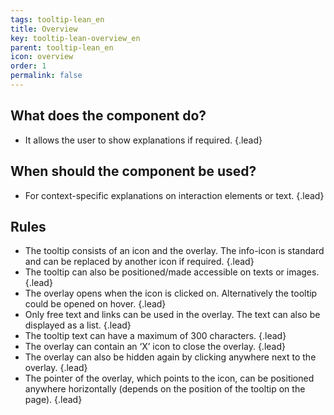 ```yaml
---
tags: tooltip-lean_en
title: Overview
key: tooltip-lean-overview_en
parent: tooltip-lean_en
icon: overview
order: 1
permalink: false  
---
```


## What does the component do?
* It allows the user to show explanations if required. {.lead}

## When should the component be used?
* For context-specific explanations on interaction elements or text. {.lead}

## Rules
* The tooltip consists of an icon and the overlay. The info-icon is standard and can be replaced by another icon if required. {.lead}
* The tooltip can also be positioned/made accessible on texts or images. {.lead}
* The overlay opens when the icon is clicked on. Alternatively the tooltip could be opened on hover. {.lead}
* Only free text and  <sbb-link variant="inline" type="button" href="/en/design-system/lean/components/link">links</sbb-link> can be used in the overlay. The text can also be displayed as a list. {.lead}
* The tooltip text can have a maximum of 300 characters. {.lead}
* The overlay can contain an ‘X’ icon to close the overlay. {.lead}
* The overlay can also be hidden again by clicking anywhere next to the overlay. {.lead}
* The pointer of the overlay, which points to the icon, can be positioned anywhere horizontally (depends on the position of the tooltip on the page). {.lead}

